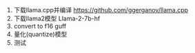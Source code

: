 1. 下载llama.cpp并编译 https://github.com/ggerganov/llama.cpp
2. 下载llama2模型 Llama-2-7b-hf
3. convert to f16 guff
4. 量化(quantize)模型
5. 测试